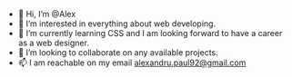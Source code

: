 - 👋 Hi, I’m @Alex
- 👀 I’m interested in everything about web developing.
- 🌱 I’m currently learning CSS and I am looking forward to have a career as a web designer.
- 💞️ I’m looking to collaborate on any available projects.
- 📫 I am reachable on my email alexandru.paul92@gmail.com

